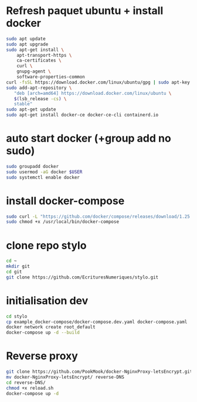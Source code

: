 # Refresh paquet ubuntu + install docker

```bash
sudo apt update
sudo apt upgrade
sudo apt-get install \
    apt-transport-https \
    ca-certificates \
    curl \
    gnupg-agent \
    software-properties-common
curl -fsSL https://download.docker.com/linux/ubuntu/gpg | sudo apt-key add -
sudo add-apt-repository \
   "deb [arch=amd64] https://download.docker.com/linux/ubuntu \
   $(lsb_release -cs) \
   stable"
sudo apt-get update
sudo apt-get install docker-ce docker-ce-cli containerd.io

```

# auto start docker (+group add no sudo)

```bash
sudo groupadd docker
sudo usermod -aG docker $USER
sudo systemctl enable docker
```


# install docker-compose

```bash
sudo curl -L "https://github.com/docker/compose/releases/download/1.25.3/docker-compose-$(uname -s)-$(uname -m)" -o /usr/local/bin/docker-compose
sudo chmod +x /usr/local/bin/docker-compose

```


# clone repo stylo

```bash
cd ~
mkdir git
cd git
git clone https://github.com/EcrituresNumeriques/stylo.git
```

# initialisation dev

```bash
cd stylo
cp example_docker-compose/docker-compose.dev.yaml docker-compose.yaml
docker network create root_default
docker-compose up -d --build
```


# Reverse proxy

```bash
git clone https://github.com/PookMook/docker-NginxProxy-letsEncrypt.git
mv docker-NginxProxy-letsEncrypt/ reverse-DNS
cd reverse-DNS/
chmod +x reload.sh
docker-compose up -d
```